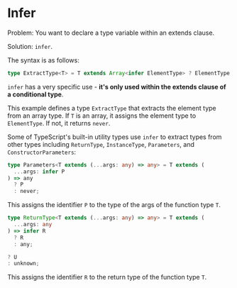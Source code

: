 # Infer

Problem: You want to declare a type variable within an extends clause.

Solution: `infer`.

The syntax is as follows:

```ts
type ExtractType<T> = T extends Array<infer ElementType> ? ElementType : never;
```

`infer` has a very specific use - **it's only used within the extends clause of a conditional type**.

This example defines a type `ExtractType` that extracts the element type from an array type. If `T` is an array, it assigns the element type to `ElementType`. If not, it returns `never`.

Some of TypeScript's built-in utility types use `infer` to extract types from other types including `ReturnType`, `InstanceType`, `Parameters`, and `ConstructorParameters`:

```ts
type Parameters<T extends (...args: any) => any> = T extends (
  ...args: infer P
) => any
  ? P
  : never;
```

This assigns the identifier `P` to the type of the args of the function type `T`.

```ts
type ReturnType<T extends (...args: any) => any> = T extends (
  ...args: any
) => infer R
  ? R
  : any;

? U
: unknown;
```

This assigns the identifier `R` to the return type of the function type `T`.
